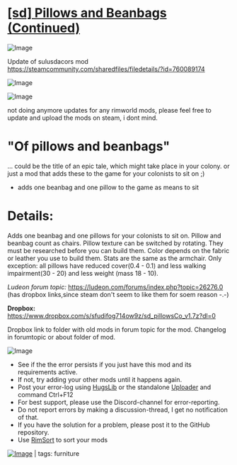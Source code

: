# [[sd] Pillows and Beanbags (Continued)](https://steamcommunity.com/sharedfiles/filedetails/?id=2036373326)

![Image](https://i.imgur.com/buuPQel.png)

Update of sulusdacors mod
https://steamcommunity.com/sharedfiles/filedetails/?id=760089174

![Image](https://i.imgur.com/pufA0kM.png)
	
![Image](https://i.imgur.com/Z4GOv8H.png)

not doing anymore updates for any rimworld mods, please feel free to update and upload the mods on steam, i dont mind.

# "Of pillows and beanbags"

	
... could be the title of an epic tale, which might take place in your colony. or just a mod that adds  these to the game for your colonists to sit on ;)

- adds one beanbag and one pillow to the game as means to sit

# Details:


Adds one beanbag and one pillows for your colonists to sit on. Pillow and beanbag count as chairs. Pillow texture can be switched by rotating. They must be researched before you can build them. Color depends on the fabric or leather you use to build them.
Stats are the same as the armchair. Only exception: all pillows have reduced cover(0.4 - 0.1) and less walking impairment(30 - 20) and less weight (mass 18 - 10).

*Ludeon forum topic:*
https://ludeon.com/forums/index.php?topic=26276.0
(has dropbox links,since steam don't seem to like them for soem reason -.-)

**Dropbox:** https://www.dropbox.com/s/sfudifog714ow9z/sd_pillowsCo_v1.7z?dl=0

Dropbox link to folder with old mods in forum topic for the mod.
Changelog in forumtopic or about folder of mod.


![Image](https://i.imgur.com/PwoNOj4.png)



-  See if the the error persists if you just have this mod and its requirements active.
-  If not, try adding your other mods until it happens again.
-  Post your error-log using [HugsLib](https://steamcommunity.com/workshop/filedetails/?id=818773962) or the standalone [Uploader](https://steamcommunity.com/sharedfiles/filedetails/?id=2873415404) and command Ctrl+F12
-  For best support, please use the Discord-channel for error-reporting.
-  Do not report errors by making a discussion-thread, I get no notification of that.
-  If you have the solution for a problem, please post it to the GitHub repository.
-  Use [RimSort](https://github.com/RimSort/RimSort/releases/latest) to sort your mods

 

[![Image](https://img.shields.io/github/v/release/emipa606/SDPillowsAndBeanbags?label=latest%20version&style=plastic&color=9f1111&labelColor=black)](https://steamcommunity.com/sharedfiles/filedetails/changelog/2036373326) | tags:  furniture
